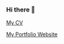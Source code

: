 ### Hi there 👋

[My CV](https://github.com/PropovedNik007/cv/blob/main/Artur_Sogomonyan_cv_long.pdf)


[My Portfolio Website](https://propovednik007.github.io/arterra/)

<!--
**PropovedNik007/PropovedNik007** is a ✨ _special_ ✨ repository because its `README.md` (this file) appears on your GitHub profile.

Here are some ideas to get you started:

- 🔭 I’m currently working on ...
- 🌱 I’m currently learning ...
- 👯 I’m looking to collaborate on ...
- 🤔 I’m looking for help with ...
- 💬 Ask me about ...
- 📫 How to reach me: ...
- 😄 Pronouns: ...
- ⚡ Fun fact: ...
-->
